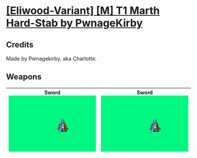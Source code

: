 # [\[Eliwood-Variant\] \[M\] T1 Marth Hard-Stab by PwnageKirby](./)
## Credits

Made by Pwnagekirby, aka Charlotte.

## Weapons

| <b>Sword</b><br/><img alt="Sword animation" src="./1.%20Sword/Sword.gif"/> | <b>Sword</b><br/><img alt="Sword animation" src="./1.%20Sword%20(Alt)/Sword.gif"/> |
| :---: | :---: |

